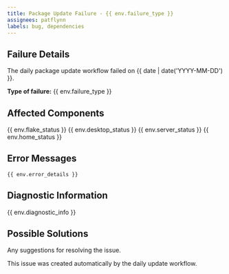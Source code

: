 ```yaml
---
title: Package Update Failure - {{ env.failure_type }}
assignees: patflynn
labels: bug, dependencies
---
```


## Failure Details

The daily package update workflow failed on {{ date | date('YYYY-MM-DD') }}.

**Type of failure:** {{ env.failure_type }}

## Affected Components
{{ env.flake_status }}
{{ env.desktop_status }}
{{ env.server_status }}
{{ env.home_status }}

## Error Messages
```
{{ env.error_details }}
```

## Diagnostic Information
{{ env.diagnostic_info }}

## Possible Solutions
Any suggestions for resolving the issue.

This issue was created automatically by the daily update workflow.
